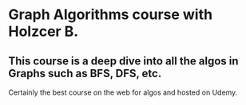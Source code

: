 # Graph Algorithms course with Holzcer B.

## This course is a deep dive into all the algos in Graphs such as BFS, DFS, etc.

Certainly the best course on the web for algos and hosted on Udemy.
